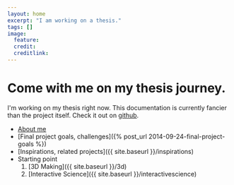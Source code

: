 ```yaml
---
layout: home
excerpt: "I am working on a thesis."
tags: []
image:
  feature: 
  credit: 
  creditlink: 
---
```


# Come with me on my thesis journey.

I'm working on my thesis right now. This documentation is currently fancier than the project itself. Check it out on [github](http://github.com/paulate/CIIDthesis).

  
-  [About me](http://ciid.dk/education/people/students-2014/paula-te/)
-  [Final project goals, challenges]({% post_url 2014-09-24-final-project-goals %})
-  [Inspirations, related projects]({{ site.baseurl }}/inspirations)
-  Starting point
    1. [3D Making]({{ site.baseurl }}/3d)
    2. [Interactive Science]({{ site.baseurl }}/interactivescience)

<br>
<br>